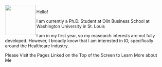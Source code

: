 
<img align="left" width="100"  src="https://user-images.githubusercontent.com/60712465/131029942-56989f78-4f40-4af2-b5f2-b7c7aae06924.jpg">

Hello!

I am currently a Ph.D. Student at Olin Business School at Washington University in St. Louis

I am in my first year, so my reasearch interests are not fully developed. However, I broadly know that I am interested in IO, specifically around the Healthcare Industry.

Please Visit the Pages Linked on the Top of the Screen to Learn More about Me

